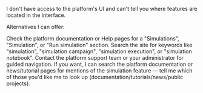 I don't have access to the platform's UI and can't tell you where features are located in the interface.

Alternatives I can offer:

Check the platform documentation or Help pages for a "Simulations", "Simulation", or "Run simulation" section.
Search the site for keywords like "simulation", "simulation campaign", "simulation execution", or "simulation notebook".
Contact the platform support team or your administrator for guided navigation.
If you want, I can search the platform documentation or news/tutorial pages for mentions of the simulation feature — tell me which of those you'd like me to look up (documentation/tutorials/news/public projects).
